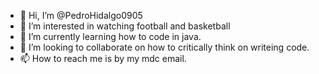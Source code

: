 - 👋 Hi, I’m @PedroHidalgo0905
- 👀 I’m interested in watching football and basketball
- 🌱 I’m currently learning how to code in java.
- 💞️ I’m looking to collaborate on how to critically think on writeing code.
- 📫 How to reach me is by my mdc email.

<!---
PedroHidalgo0905/PedroHidalgo0905 is a ✨ special ✨ repository because its `README.md` (this file) appears on your GitHub profile.
You can click the Preview link to take a look at your changes.
--->
